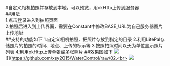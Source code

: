 #自定义相机拍照并存放到本地，可以预览，用okHttp上传到服务器<br>
##用法<br>
1.点击登录进入到拍照页面<br>
2.拍照后进入到上传界面，需要在Constant中修改BASE_URL为自己服务器图片上传地址<br>
##支持的功能如下
 1.自定义相机拍照，把照片存放到指定的目录
 2.利用LitePal存储照片的拍照的时间、地点、上传的标示等
 3.按照拍照时间以天为单位显示照片列表
 4.利用okHttp上传单张或多张照片
 ##效果图如下
![](https://github.com/xsy2015/WaterControl/raw/01.png)<br>
![](https://github.com/xsy2015/WaterControl/raw/02.<br>
![](https://github.com/xsy2015/WaterControl/raw/03.png)
 
